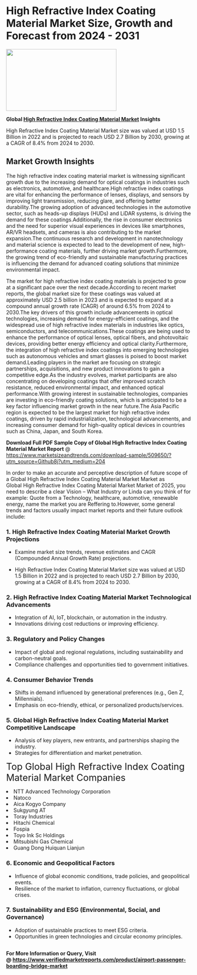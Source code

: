 <H1>High Refractive Index Coating Material Market Size, Growth and Forecast from 2024 - 2031</H1><img class="aligncenter size-medium wp-image-584254" src="https://thirdeyenews.in/wp-content/uploads/2024/09/Global-Market-Research-300x168.jpeg" alt="" width="300" height="168" /><p><strong>Global&nbsp;<a href="https://www.marketsizeandtrends.com/download-sample/509650/?utm_source=Github8j?utm_medium=204">High Refractive Index Coating Material Market</a> Insights</strong></p><p>High Refractive Index Coating Material Market size was valued at USD 1.5 Billion in 2022 and is projected to reach USD 2.7 Billion by 2030, growing at a CAGR of 8.4% from 2024 to 2030.</p><p><h2>Market Growth Insights</h2> <p>The high refractive index coating material market is witnessing significant growth due to the increasing demand for optical coatings in industries such as electronics, automotive, and healthcare.High refractive index coatings are vital for enhancing the performance of lenses, displays, and sensors by improving light transmission, reducing glare, and offering better durability.The growing adoption of advanced technologies in the automotive sector, such as heads-up displays (HUDs) and LiDAR systems, is driving the demand for these coatings.Additionally, the rise in consumer electronics and the need for superior visual experiences in devices like smartphones, AR/VR headsets, and cameras is also contributing to the market expansion.The continuous research and development in nanotechnology and material science is expected to lead to the development of new, high-performance coating materials, further driving market growth.Furthermore, the growing trend of eco-friendly and sustainable manufacturing practices is influencing the demand for advanced coating solutions that minimize environmental impact.</p> <p>The market for high refractive index coating materials is projected to grow at a significant pace over the next decade.According to recent market reports, the global market size for these coatings was valued at approximately USD 2.5 billion in 2023 and is expected to expand at a compound annual growth rate (CAGR) of around 6.5% from 2024 to 2030.The key drivers of this growth include advancements in optical technologies, increasing demand for energy-efficient coatings, and the widespread use of high refractive index materials in industries like optics, semiconductors, and telecommunications.These coatings are being used to enhance the performance of optical lenses, optical fibers, and photovoltaic devices, providing better energy efficiency and optical clarity.Furthermore, the integration of high refractive index coatings into emerging technologies such as autonomous vehicles and smart glasses is poised to boost market demand.Leading players in the market are focusing on strategic partnerships, acquisitions, and new product innovations to gain a competitive edge.As the industry evolves, market participants are also concentrating on developing coatings that offer improved scratch resistance, reduced environmental impact, and enhanced optical performance.With growing interest in sustainable technologies, companies are investing in eco-friendly coating solutions, which is anticipated to be a key factor influencing market growth in the near future.The Asia Pacific region is expected to be the largest market for high refractive index coatings, driven by rapid industrialization, technological advancements, and increasing consumer demand for high-quality optical devices in countries such as China, Japan, and South Korea.<p><span class=""><strong>Download Full PDF Sample Copy of Global High Refractive Index Coating Material Market Report</strong> @ <a href="https://www.marketsizeandtrends.com/download-sample/509650/?utm_source=Github8j?utm_medium=204" target="_blank">https://www.marketsizeandtrends.com/download-sample/509650/?utm_source=Github8j?utm_medium=204</a></span></p><p>In order to make an accurate and perceptive description of future scope of a Global&nbsp;High Refractive Index Coating Material Market Market as Global&nbsp;High Refractive Index Coating Material Market Market of 2025, you need to describe a clear Vision &ndash; What Industry or Linda can you think of for example: Quote from a Technology, healthcare, automotive, renewable energy, name the market you are Reffering to.However, some general trends and factors usually impact market reports and their future outlook include:</p><h3>1.&nbsp;<strong>High Refractive Index Coating Material Market Growth Projections</strong></h3><ul><li>Examine market size trends, revenue estimates and CAGR (Compounded Annual Growth Rate) projections.</li><li><p>High Refractive Index Coating Material Market size was valued at USD 1.5 Billion in 2022 and is projected to reach USD 2.7 Billion by 2030, growing at a CAGR of 8.4% from 2024 to 2030.</p></li></ul><h3>2.&nbsp;<strong>High Refractive Index Coating Material Market Technological Advancements</strong></h3><ul><li>Integration of AI, IoT, blockchain, or automation in the industry.</li><li>Innovations driving cost reductions or improving efficiency.</li></ul><h3>3.&nbsp;<strong>Regulatory and Policy Changes</strong></h3><ul><li>Impact of global and regional regulations, including sustainability and carbon-neutral goals.</li><li>Compliance challenges and opportunities tied to government initiatives.</li></ul><h3>4.&nbsp;<strong>Consumer Behavior Trends</strong></h3><ul><li>Shifts in demand influenced by generational preferences (e.g., Gen Z, Millennials).</li><li>Emphasis on eco-friendly, ethical, or personalized products/services.</li></ul><h3>5.&nbsp;<strong>Global High Refractive Index Coating Material Market Competitive Landscape</strong></h3><ul><li>Analysis of key players, new entrants, and partnerships shaping the industry.</li><li>Strategies for differentiation and market penetration.</li></ul><p data-pm-slice="1 1 []"><span style="color: inherit; font-family: inherit; font-size: 25px;">Top Global High Refractive Index Coating Material Market Companies</span></p><div class="" data-test-id=""><p><li>NTT Advanced Technology Corporation</li><li> Natoco</li><li> Aica Kogyo Company</li><li> Sukgyung AT</li><li> Toray Industries</li><li> Hitachi Chemical</li><li> Fospia</li><li> Toyo Ink Sc Holdings</li><li> Mitsubishi Gas Chemical</li><li> Guang Dong Huiquan Lianjun</li></p></div><h3>6.&nbsp;<strong>Economic and Geopolitical Factors</strong></h3><ul><li>Influence of global economic conditions, trade policies, and geopolitical events.</li><li>Resilience of the market to inflation, currency fluctuations, or global crises.</li></ul><h3>7.&nbsp;<strong>Sustainability and ESG (Environmental, Social, and Governance)</strong></h3><ul><li>Adoption of sustainable practices to meet ESG criteria.</li><li>Opportunities in green technologies and circular economy principles.</li></ul><h2><strong style="font-size: 14px;">For More Information or Query, Visit @&nbsp;</strong><a style="background-color: #ffffff; font-size: 14px;" href="https://www.marketsizeandtrends.com/report/high-refractive-index-coating-material-market/" target="_blank">https://www.verifiedmarketreports.com/product/airport-passenger-boarding-bridge-market</a></h2>